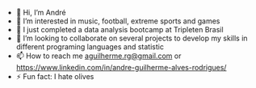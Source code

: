 - 👋 Hi, I’m André 
- 👀 I’m interested in music, football, extreme sports and games 
- 🌱 I just completed a data analysis bootcamp at Tripleten Brasil
- 💞️ I’m looking to collaborate on several projects to develop my skills in different programing languages and statistic
- 📫 How to reach me aguilherme.rg@gmail.com or https://www.linkedin.com/in/andre-guilherme-alves-rodrigues/
- ⚡ Fun fact: I hate olives 

<!---
aguilhermerg/aguilhermerg is a ✨ special ✨ repository because its `README.md` (this file) appears on your GitHub profile.
You can click the Preview link to take a look at your changes.
--->

